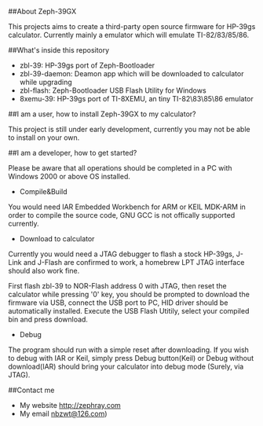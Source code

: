 ##About Zeph-39GX

This projects aims to create a third-party open source firmware for HP-39gs calculator. Currently mainly a emulator which will emulate TI-82/83/85/86.

##What's inside this repository

* zbl-39: HP-39gs port of Zeph-Bootloader
* zbl-39-daemon: Deamon app which will be downloaded to calculator while upgrading
* zbl-flash: Zeph-Bootloader USB Flash Utility for Windows
* 8xemu-39: HP-39gs port of TI-8XEMU, an tiny TI-82\83\85\86 emulator

##I am a user, how to install Zeph-39GX to my calculator?

This project is still under early development, currently you may not be able to install on your own.

##I am a developer, how to get started?

Please be aware that all operations should be completed in a PC with Windows 2000 or above OS installed.

* Compile&Build

You would need IAR Embedded Workbench for ARM or KEIL MDK-ARM in order to compile the source code, GNU GCC is not offically supported currently.

* Download to calculator

Currently you would need a JTAG debugger to flash a stock HP-39gs, J-Link and J-Flash are confirmed to work, a homebrew LPT JTAG interface should also work fine.

First flash zbl-39 to NOR-Flash address 0 with JTAG, then reset the calculator while pressing '0' key, you should be prompted to download the firmware via USB, connect the USB port to PC, HID driver should be automatically installed. Execute the USB Flash Utitily, select your compiled bin and press download.

* Debug

The program should run with a simple reset after downloading. If you wish to debug with IAR or Keil, simply press Debug button(Keil) or Debug without download(IAR) should bring your calculator into debug mode (Surely, via JTAG).

##Contact me

* My website http://zephray.com
* My email nbzwt@126.com)